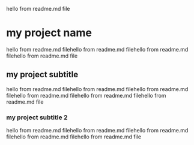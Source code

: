hello from readme.md file
# my project name
hello from readme.md filehello from readme.md filehello from readme.md filehello from readme.md file
## my project subtitle
hello from readme.md filehello from readme.md filehello from readme.md filehello from readme.md filehello from readme.md filehello from readme.md file
### my project subtitle 2
hello from readme.md filehello from readme.md filehello from readme.md filehello from readme.md filehello from readme.md file